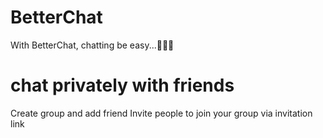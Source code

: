 # BetterChat
With BetterChat, chatting be easy...💬💬💬
# chat privately with friends
Create group and add friend
Invite people to join your group via invitation link
